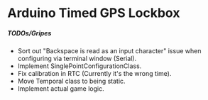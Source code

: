 # Arduino Timed GPS Lockbox

##### TODOs/Gripes
* Sort out "Backspace is read as an input character" issue when configuring via terminal window (Serial).
* Implement SinglePointConfigurationClass.
* Fix calibration in RTC (Currently it's the wrong time).
* Move Temporal class to being static.
* Implement actual game logic.